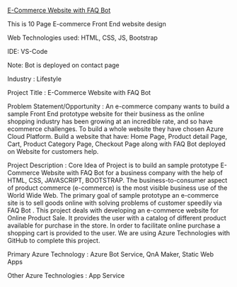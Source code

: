 [E-Commerce Website with FAQ Bot](http://127.0.0.1:5500/index.html)

This is 10 Page E-commerce Front End website design

Web Technologies used: HTML, CSS, JS, Bootstrap

IDE: VS-Code

Note: Bot is deployed on contact page

Industry :
Lifestyle

Project Title :
E-Commerce Website with FAQ Bot

Problem Statement/Opportunity :
An e-commerce company wants to build a sample Front End prototype website for their business as the online shopping industry has been growing at an incredible rate, and so have ecommerce challenges. To build a whole website they have chosen Azure Cloud Platform. Build a website that have: Home Page, Product detail Page, Cart, Product Category Page, Checkout Page along with FAQ Bot deployed on Website for customers help.

Project Description :
Core Idea of Project is to build an sample prototype E-Commerce Website with FAQ Bot for a business company with the help of HTML, CSS, JAVASCRIPT, BOOTSTRAP. The business-to-consumer aspect of product commerce (e-commerce) is the most visible business use of the World Wide Web. The primary goal of sample prototype an e-commerce site is to sell goods online with solving problems of customer speedily via FAQ Bot . This project deals with developing an e-commerce website for Online Product Sale. It provides the user with a catalog of different product available for purchase in the store. In order to facilitate online purchase a shopping cart is provided to the user. We are using Azure Technologies with GitHub to complete this project.

Primary Azure Technology :
Azure Bot Service, QnA Maker, Static Web Apps

Other Azure Technologies : App Service
